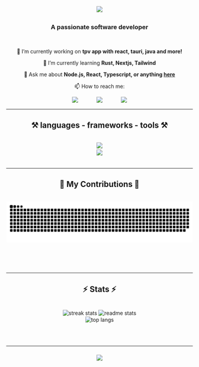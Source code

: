 <h1 align="center">
    <img src="https://readme-typing-svg.herokuapp.com/?font=Righteous&size=35&center=true&vCenter=true&width=500&height=70&duration=w3000&lines=Hi+There!+👋;+I'm+Enrique!;" />
</h1>

<h3 align="center">A passionate software developer</h3>

<br/>

<div align="center">
 
 🔭 I’m currently working on **tpv app with react, tauri, java and more!**
 
 🌱 I’m currently learning **Rust, Nextjs, Tailwind**

💬 Ask me about **Node.js, React, Typescript, or anything [here](https://github.com/enriquedlc/enriquedlc/issues)**

📫 How to reach me:

 </div>
 
<div align="center" style="display: flex; justify-content: center; gap: 50px;" > 
  <a href="mailto:enriquedlc.dev@gmail.com">
    <img src="https://img.shields.io/badge/Gmail-333333?style=for-the-badge&logo=gmail&logoColor=red" />
  </a>
  <a target="_blank">
    <img src="https://img.shields.io/badge/Discord enriquedlc-005fff?style=for-the-badge&logo=discord&logoColor=white" target="_blank" />
  </a>
  <a href="https://enriquedlcdev.com/" target="_blank">
     <img src="https://img.shields.io/badge/Portfolio-FF5722?style=for-the-badge&logo=todoist&logoColor=white" target="_blank" /> <!-- sqlite, safari, google-chrome are other good icon options -->
  </a>
</div>

 <hr/>
 
<h2 align="center">⚒️ languages - frameworks - tools ⚒️</h2>
<br/>
<div align="center">
    <img src="https://skillicons.dev/icons?i=html,css,react,js,ts,nodejs,git,github" /> <br>
    <img src="https://skillicons.dev/icons?i=java,spring,mysql,tailwind,aws,vscode,express,rust" /><br>
</div>

<br/>
<hr/>

<div align="center">
  <h2>🐍 My Contributions 🐍</h2>
  <br>
  <img alt="snake eating my contributions" src="https://raw.githubusercontent.com/enriquedlc/enriquedlc/output/github-contribution-grid-snake.svg" />
  
  <br/><br/><br/>
</div>

<hr/>

<h2 align="center">⚡ Stats ⚡</h2>
<br>
<div align=center>
  <img width=390 src="https://streak-stats.demolab.com/?user=enriquedlc&theme=react" alt="streak stats"/>
  <img width=390 src="https://github-readme-stats.vercel.app/api?username=enriquedlc&count_private=true&show_icons=true&theme=react&rank_icon=github&border_radius=10" alt="readme stats" />
  <br/>
  <img width=325 align="center" src="https://github-readme-stats.vercel.app/api/top-langs/?username=enriquedlc&hide=HTML&langs_count=8&layout=compact&theme=react&border_radius=10&size_weight=0.5&count_weight=0.5&exclude_repo=github-readme-stats" alt="top langs" />
</div>

<br/><br/>

<hr/>

<h3 align="center">
    <img src="https://readme-typing-svg.herokuapp.com/?font=Righteous&size=25&center=true&vCenter=true&width=500&height=70&duration=4000&lines=Thanks+for+visiting!+✌️;I'm+always+down+to+collab+:)">
</h3>

<br/>

<!--
**enriquedlc/enriquedlc** is a ✨ _special_ ✨ repository because its `README.md` (this file) appears on your GitHub profile.

Here are some ideas to get you started:

- 🔭 I’m currently working on ...
- 🌱 I’m currently learning ...
- 👯 I’m looking to collaborate on ...
- 🤔 I’m looking for help with ...
- 💬 Ask me about ...
- 📫 How to reach me: ...
- 😄 Pronouns: ...
- ⚡ Fun fact: ...
-->

